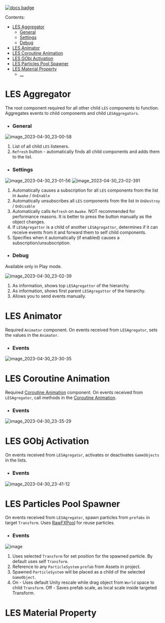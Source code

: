 [![docs badge](https://img.shields.io/badge/docs-reference-blue.svg)](https://github.com/zeeronis/ZeeUnityToolkit-readme/blob/main/README.md)

Сontents:
-  [LES Aggregator](LES.md#les-aggregator)
   - [General](LES.md#general)
   - [Settings](LES.md#settings)
   - [Debug](LES.md#debug)
-  [LES Animator](LES.md#les-animator)
-  [LES Coroutine Animation](LES.md#les-coroutine-animation)
-  [LES GObj Activation](LES.md#les-gobj-activation)
-  [LES Particles Pool Spawner](LES.md#les-particles-pool-spawner)
-  [LES Material Property](LES.md#les-material-property)
   - [...](LES.md#)



#  LES Aggregator
The root component required for all other child `LES` components to function. Aggregates events to child components and child `LESAggregators`. 
- ### General
![image_2023-04-30_23-00-58](https://user-images.githubusercontent.com/15892895/235373876-cfe484d9-bbd5-499a-ac28-4757b0c3cce1.png)

1. List of all child `LES` listeners.
2. `Refresh` button - automatically finds all child components and adds them to the list.

- ### Settings
![image_2023-04-30_23-01-56](https://user-images.githubusercontent.com/15892895/235373953-fdf88cff-9520-4a93-b977-19bf8deada36.png)
![image_2023-04-30_23-02-391](https://user-images.githubusercontent.com/15892895/235374517-d5de15ef-95b0-401f-aa99-542d6a9c7a35.png)

1. Automatically causes a subscription for all `LES` components from the list in `Awake` / `OnEnable`
2. Automatically unsubscribes all `LES` components from the list in `OnDestroy` / `OnDisable`
3. Automatically calls `Refresh` on `Awake`. NOT recommended for performance reasons. It is better to press the button manually as the object changes.
4. If `LESAgregattor` is a child of another `LESAgregattor`, determines if it can receive events from it and forward them to self child components.
5. Specifies when it automatically (if enabled) causes a subscription/unsubscription.

- ### Debug
Available only in Play mode.

![image_2023-04-30_23-02-39](https://user-images.githubusercontent.com/15892895/235373958-35e3240a-b3e6-46b4-a318-3b321641cd00.png)

1. As information, shows top `LESAgregattor` of the hierarchy.
2. As information, shows first parent `LESAgregattor` of the hierarchy.
3. Allows you to send events manually.


#  LES Animator
Required `Animator` component. On events received from `LESAgregator`, sets the values in the `Animator`.
- ### Events
![image_2023-04-30_23-30-35](https://user-images.githubusercontent.com/15892895/235374941-e994eb6c-a0d5-453e-ad73-2fac55787a03.png)


#  LES Coroutine Animation
Required [Coroutine Animation](https://github.com/zeeronis/ZeeUnityToolkit-readme/blob/main/Readme/Coroutines.md#coroutine-animation-component) component. On events received from `LESAgregator`, call methods in the [Coroutine Animation](https://github.com/zeeronis/ZeeUnityToolkit-readme/blob/main/Readme/Coroutines.md#coroutine-animation-component).
- ### Events
![image_2023-04-30_23-35-29](https://user-images.githubusercontent.com/15892895/235375116-a7840e58-5f69-4101-b3e7-954ec655004f.png)


#  LES GObj Activation
On events received from `LESAgregator`, activates or deactivates `GameObjects` in the lists.
- ### Events
![image_2023-04-30_23-41-12](https://user-images.githubusercontent.com/15892895/235375319-56bb851b-9448-4129-b9ef-2d950dbef77f.png)


#  LES Particles Pool Spawner
On events received from `LESAgregator`, spawn particles from `prefabs` in target `Transform`. Uses [RawFXPool](https://github.com/zeeronis/ZeeUnityToolkit-readme/blob/main/Readme/Pool.md#particlesystem) for reuse particles.
- ### Events
![image](https://user-images.githubusercontent.com/15892895/235375591-d659543c-260c-4f92-b25f-5ae784d27648.png)

1. Uses selected `Transform` for set position for the spawned particle. By default uses self `Transform`.
2. Reference to any `ParticleSystem` `prefab` from Assets in project.
3. Spawned `ParticleSystem` will be placed as a child of the selected `GameObject`.
4. On - Uses default Unity rescale while drag object from `World` space to child `Transform`. Off - Saves prefab scale, as local scale inside targeted Transform.


#  LES Material Property

